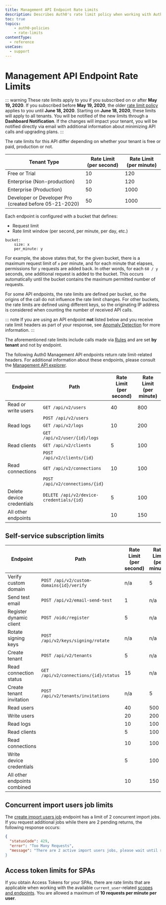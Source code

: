 ```yaml
---
title: Management API Endpoint Rate Limits
description: Describes Auth0's rate limit policy when working with Auth0 Management API endpoints.
toc: true
topics:
    - auth0-policies
    - rate-limits
contentType:
  - reference
useCase:
  - support
---
```

# Management API Endpoint Rate Limits

::: warning
These rate limits apply to you if you subscribed on or after **May 19, 2020**. If you subscribed before **May 19, 2020**, the older [rate limit policy](/policies/legacy-rate-limits) applies to you until **June 18, 2020**. Starting on **June 18, 2020**, these limits will apply to all tenants. You will be notified of the new limits through a **Dashboard Notification**. If the changes will impact your tenant, you will be notified directly via email with additional information about minimizing API calls and upgrading plans.
:::

The rate limits for this API differ depending on whether your tenant is free or paid, production or not.

| Tenant Type | Rate Limit (per second) | Rate Limit (per minute) |
| - | - | - |
| Free or Trial | 10 | 120 |
| Enterprise (Non-production) | 10 | 120 |
| Enterprise (Production) | 50 | 1000 |
| Developer or Developer Pro (created before 05-21-2020) | 50 | 1000 |

Each endpoint is configured with a bucket that defines:

-  Request limit
-  Rate limit window (per second, per minute, per day, etc.)

```text
bucket:
    size: x
    per_minute: y
```

For example, the above states that, for the given bucket, there is a maximum request limit of `x` per minute, and for each minute that elapses, permissions for `y` requests are added back. In other words, for each `60 / y` seconds, one additional request is added to the bucket. This occurs automatically until the bucket contains the maximum permitted number of requests.

For some API endpoints, the rate limits are defined per bucket, so the origins of the call do not influence the rate limit changes. For other buckets, the rate limits are defined using different keys, so the originating IP address is considered when counting the number of received API calls.

::: note
If you are using an API endpoint **not** listed below and you receive rate limit headers as part of your response, see [Anomaly Detection](/anomaly-detection) for more information.
:::

The aforementioned rate limits include calls made via [Rules](/rules) and are set **by tenant** and not by endpoint.

The following Auth0 Management API endpoints return rate limit-related headers. For additional information about these endpoints, please consult the [Management API explorer](/api/management/v2).

| Endpoint | Path | Rate Limit (per second) | Rate Limit (per minute) |
| - | - | - | - |
| Read or write users | `GET /api/v2/users` | 40 | 800 |
| | `POST /api/v2/users` | | |
| Read logs | `GET /api/v2/logs` | 10 | 200 |
| | `GET /api/v2/user/{id}/logs` | |
| Read clients | `GET /api/v2/clients` | 5 | 100 |
| | `POST /api/v2/clients/{id}` | |
| Read connections | `GET /api/v2/connections` | 10 | 100 |
| | `POST /api/v2/connections/{id}` | |
| Delete device credentials | `DELETE /api/v2/device-credentials/{id}` | 5 | 100 |
| All other endpoints | | 10 | 150 |

## Self-service subscription limits

| Endpoint | Path | Rate Limit (per second) | Rate Limit (per minute) | Rate Limit (per day) |
| - | - | - | - | - |
| Verify custom domain | `POST /api/v2/custom-domains{id}/verify` | n/a | 5 | n/a |
| Send test email | `POST /api/v2/email-send-test` | 1 | n/a | n/a |
| Register dynamic client | `POST /oidc/register` | 5 | n/a | n/a |
| Rotate signing keys | `POST /api/v2/keys/signing/rotate` | n/a | n/a | 5 |
| Create tenant | `POST /api/v2/tenants` | 5 | n/a | n/a |
| Read connection status | `GET /api/v2/connections/{id}/status` | 15 | n/a | n/a |
| Create tenant invitation | `POST /api/v2/tenants/invitations` | n/a | 5 | n/a |
| Read users | | 40 | 500 | n/a |
| Write users | | 20 | 200 | n/a |
| Read logs | | 10 | 100 | n/a |
| Read clients | | 5 | 100 | n/a |
| Read connections | | 10 | 100 | n/a |
| Write device credentials | | 5 | 100 | n/a |
| All other endpoints combined | | 10 | 150 | n/a |

## Concurrent import users job limits

The [create import users job](/api/management/v2#!/Jobs/post_users_imports) endpoint has a limit of 2 concurrent import jobs. If you request additional jobs while there are 2 pending returns, the following response occurs:

```json
{
  "statusCode": 429,
  "error": "Too Many Requests",
  "message": "There are 2 active import users jobs, please wait until some of them are finished and try again
}
```

## Access token limits for SPAs

If you obtain Access Tokens for your SPAs, there are rate limits that are applicable when working with the available `current_user`-related [scopes and endpoints](/api/management/v2/get-access-tokens-for-spas#available-scopes-and-endpoints). You are allowed a maximum of **10 requests per minute per user**.
